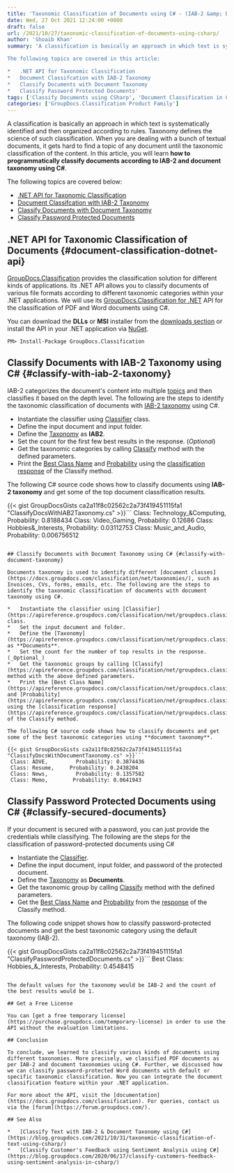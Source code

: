 ```yaml
---
title: 'Taxonomic Classification of Documents using C# - (IAB-2 &amp; Document Taxonomy)'
date: Wed, 27 Oct 2021 12:24:00 +0000
draft: false
url: /2021/10/27/taxonomic-classification-of-documents-using-csharp/
author: 'Shoaib Khan'
summary: 'A classification is basically an approach in which text is systematically identified and then organized according to rules. Taxonomy defines the science of such classification. When you are dealing with a bunch of textual documents, it gets hard to find a topic of any document until the taxonomic classification of the content. In this article, you will learn **how to programmatically classify documents according to IAB-2 and document taxonomy using C#**.

The following topics are covered in this article:

*   .NET API for Taxonomic Classification
*   Document Classifcation with IAB-2 Taxonomy
*   Classify Documents with Document Taxonomy
*   Classify Password Protected Documents'
tags: ['Classify Documents using CSharp', 'Document Classification in CSharp', 'Document Taxonomy using CSharp', 'Taxonomic Classification using CSharp']
categories: ['GroupDocs.Classification Product Family']
---
```


A classification is basically an approach in which text is systematically identified and then organized according to rules. Taxonomy defines the science of such classification. When you are dealing with a bunch of textual documents, it gets hard to find a topic of any document until the taxonomic classification of the content. In this article, you will learn **how to programmatically classify documents according to IAB-2 and document taxonomy using C#**.

The following topics are covered below:

*   [.NET API for Taxonomic Classification](#document-classification-dotnet-api)
*   [Document Classifcation with IAB-2 Taxonomy](#classify-with-iab-2-taxonomy)
*   [Classify Documents with Document Taxonomy](#classify-with-document-taxonomy)
*   [Classify Password Protected Documents](#classify-secured-documents)

## .NET API for Taxonomic Classification of Documents {#document-classification-dotnet-api}

[GroupDocs.Classification](https://products.groupdocs.com/classification/) provides the classification solution for different kinds of applications. Its .NET API allows you to classify documents of various file formats according to different taxonomic categories within your .NET applications. We will use its [GroupDocs.Classification for .NET](https://products.groupdocs.com/classification/net/) API for the classification of PDF and Word documents using C#.

You can download the **DLLs** or **MSI** installer from the [downloads section](https://downloads.groupdocs.com/classification/net) or install the API in your .NET application via [NuGet](https://www.nuget.org/packages/groupdocs.classification).

```
PM> Install-Package GroupDocs.Classification
```

## Classify Documents with IAB-2 Taxonomy using C# {#classify-with-iab-2-taxonomy}

IAB-2 categorizes the document's content into multiple [topics](https://docs.groupdocs.com/classification/net/taxonomies/) and then classifies it based on the depth level. The following are the steps to identify the taxonomic classification of documents with [IAB-2 taxonomy](https://www.iab.com/guidelines/content-taxonomy/) using C#.

*   Instantiate the classifier using [Classifier](https://apireference.groupdocs.com/classification/net/groupdocs.classification/classifier) class.
*   Define the input document and input folder.
*   Define the [Taxonomy](https://apireference.groupdocs.com/classification/net/groupdocs.classification/taxonomy) as **IAB2**.
*   Set the count for the first few best results in the response. (_Optional_)
*   Get the taxonomic categories by calling [Classify](https://apireference.groupdocs.com/classification/net/groupdocs.classification/classifier/methods/classify/index) method with the defined parameters.
*   Print the [Best Class Name](https://apireference.groupdocs.com/classification/net/groupdocs.classification.dto/classificationresponse/properties/bestclassname) and [Probability](https://apireference.groupdocs.com/classification/net/groupdocs.classification.dto/classificationresponse/properties/bestclassprobability) using the [classification response](https://apireference.groupdocs.com/classification/net/groupdocs.classification.dto/classificationresponse/properties/index) of the Classify method.

The following C# source code shows how to classify documents using **IAB-2 taxonomy** and get some of the top document classification results.

{{< gist GroupDocsGists ca2a11f8c02562c2a73f419451115fa1 "ClassifyDocsWithIAB2Taxonomy.cs" >}}```
 Class: Technology\_&Computing,     Probability: 0.8188434 
 Class: Video\_Gaming,                     Probability: 0.12686 
 Class: Hobbies&\_Interests,             Probability: 0.03112753 
 Class: Music\_and\_Audio,                Probability: 0.006756512
```

## Classify Documents with Document Taxonomy using C# {#classify-with-document-taxonomy}

Documents taxonomy is used to identify different [document classes](https://docs.groupdocs.com/classification/net/taxonomies/), such as Invoices, CVs, forms, emails, etc. The following are the steps to identify the taxonomic classification of documents with document taxonomy using C#.

*   Instantiate the classifier using [Classifier](https://apireference.groupdocs.com/classification/net/groupdocs.classification/classifier) class.
*   Set the input document and folder.
*   Define the [Taxonomy](https://apireference.groupdocs.com/classification/net/groupdocs.classification/taxonomy) as **Documents**.
*   Set the count for the number of top results in the response. (_Optional_)
*   Get the taxonomic groups by calling [Classify](https://apireference.groupdocs.com/classification/net/groupdocs.classification/classifier/methods/classify/index) method with the above defined parameters.
*   Print the [Best Class Name](https://apireference.groupdocs.com/classification/net/groupdocs.classification.dto/classificationresponse/properties/bestclassname) and [Probability](https://apireference.groupdocs.com/classification/net/groupdocs.classification.dto/classificationresponse/properties/bestclassprobability) using the [classification response](https://apireference.groupdocs.com/classification/net/groupdocs.classification.dto/classificationresponse/properties/index) of the Classify method.

The following C# source code shows how to classify documents and get some of the best taxonomic categories using **document taxonomy**.

{{< gist GroupDocsGists ca2a11f8c02562c2a73f419451115fa1 "ClassifyDocsWithDocumentTaxonomy.cs" >}}```
 Class: ADVE,         Probability: 0.3874436
 Class: Resume,     Probability: 0.2438204
 Class: News,         Probability: 0.1357582
 Class: Memo,        Probability: 0.0641943
```

## Classify Password Protected Documents using C# {#classify-secured-documents}

If your document is secured with a password, you can just provide the credentials while classifying. The following are the steps for the classification of password-protected documents using C#

*   Instantiate the [Classifier](https://apireference.groupdocs.com/classification/net/groupdocs.classification/classifier).
*   Define the input document, input folder, and password of the protected document.
*   Define the [Taxonomy](https://apireference.groupdocs.com/classification/net/groupdocs.classification/taxonomy) as **Documents**.
*   Get the taxonomic group by calling [Classify](https://apireference.groupdocs.com/classification/net/groupdocs.classification/classifier/methods/classify/index) method with the defined parameters.
*   Get the [Best Class Name](https://apireference.groupdocs.com/classification/net/groupdocs.classification.dto/classificationresponse/properties/bestclassname) and [Probability](https://apireference.groupdocs.com/classification/net/groupdocs.classification.dto/classificationresponse/properties/bestclassprobability) from the [response](https://apireference.groupdocs.com/classification/net/groupdocs.classification.dto/classificationresponse/properties/index) of the Classify method.

The following code snippet shows how to classify password-protected documents and get the best taxonomic category using the default taxonomy (IAB-2).

{{< gist GroupDocsGists ca2a11f8c02562c2a73f419451115fa1 "ClassifyPasswordProtectedDocuments.cs" >}}```
Best Class: Hobbies\_&\_Interests,      Probability: 0.4548415
```

The default values for the taxonomy would be IAB-2 and the count of the best results would be 1.

## Get a Free License

You can [get a free temporary license](https://purchase.groupdocs.com/temporary-license) in order to use the API without the evaluation limitations.

## Conclusion

To conclude, we learned to classify various kinds of documents using different taxonomies. More precisely, we classified PDF documents as per IAB-2 and document taxonomies using C#. Further, we discussed how we can classify password-protected Word documents with default or specific taxonomic classification. Now you can integrate the document classification feature within your .NET application.

For more about the API, visit the [documentation](https://docs.groupdocs.com/classification). For queries, contact us via the [forum](https://forum.groupdocs.com/).

## See Also

*   [Classify Text with IAB-2 & Document Taxonomy using C#](https://blog.groupdocs.com/2021/10/31/taxonomic-classification-of-text-using-csharp/)
*   [Classify Customer's Feedback using Sentiment Analysis using C#](https://blog.groupdocs.com/2020/06/17/classify-customers-feedback-using-sentiment-analysis-in-csharp/)





